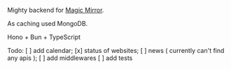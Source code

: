 Mighty backend for [Magic Mirror](https://github.com/Migawk/MagicMirror).

As caching used MongoDB.

Hono + Bun + TypeScript

Todo:
[ ] add calendar;
[x] status of websites;
[ ] news ( currently can't find any apis );
[ ] add middlewares
[ ] add tests